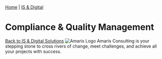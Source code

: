 [Home](https://amaris.com) | [IS & Digital](https://amaris.com/business-line/is-and-digital/)
# Compliance & Quality Management
[Back to IS & Digital Solutions](https://amaris.com/business-line/is-and-digital/)
![Amaris Logo](https://amaris.com/wp-content/themes/amaris/dist/images/amaris-logo-pink.svg)
Amaris Consulting is your stepping stone to cross rivers of change, meet challenges, and achieve all your projects with success.
